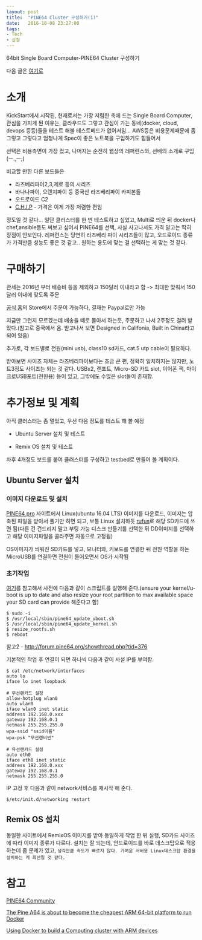 ```yaml
---
layout: post
title:  "PINE64 Cluster 구성하기(1)"
date:   2016-10-08 23:27:00
tags:
- Tech
- 삽질
---
```


64bit Single Board Computer-PINE64 Cluster 구성하기

다음 글은 [여기로](https://skaqud.github.io/2017/02/23/PINE64-Personal-Cluster/)

# 소개

KickStart에서 시작된, 현재로서는 가장 저렴한 축에 드는 Single Board Computer, 관심을 가지게 된 이유는, 클라우드도 그렇고 관심이 가는 동네(docker, cloud, devops 등등)들을 테스트 해볼 테스트베드가 없어서임... AWS등은 비용문제때문에 좀 그렇고 그렇다고 엄청나게 Spec이 좋은 노트북을 구입하기도 힘들어서

선택은 비용측면이 가장 컸고, 나머지는 순전히 웹상의 레퍼런스와, 선배의 소개로 구입(ㅡ.,ㅡ;)

비교할 만한 다른 보드들은

- 라즈베리파이2,3,제로 등의 시리즈
- 바나나파이, 오렌지파이 등 중국산 라즈베리파이 카피본들
- 오드로이드 C2
- [C.H.I.P](https://getchip.com/pages/chip) - 가격은 이게 가장 저렴한 편임

정도일 것 같다... 일단 클러스터를 한 번 테스트하고 싶었고, Multi로 띄운 뒤 docker나 chef,ansible등도 써보고 싶어서 PINE64를 선택, 사실 사고나서도 가격 말고는 딱히 장점이 안보인다. 레퍼런스는 당연히 라즈베리 파이 시리즈들이 많고, 오드로이드 종류가 가격만큼 성능도 좋은 것 같고.. 원하는 용도에 맞는 걸 선택하는 게 맞는 것 같다.

# 구매하기

관세는 2016년 부터 배송비 등을 제외하고 150달러 이내라고 함 -> 최대한 맞춰서 150달러 이내에 맞도록 주문

[공식 홈](https://www.pine64.org)의 Store에서 주문이 가능하다, 결재는 Paypal로만 가능

지금만 그런지 모르겠는데 배송을 떼로 몰아서 하는듯, 주문하고 나서 2주정도 걸려 받았다.(참고로 중국에서 옴. 받고나서 보면 Designed in Califonia, Built in China라고 되어 있음)

추가로, 각 보드별로 전원(mini usb), class10 sd카드, cat.5 utp cable이 필요하다.

받아보면 사이즈 자체는 라즈베리파이보다는 조금 큰 편, 정확히 일치하지는 않지만, 노트3정도 사이즈는 되는 것 같다. USBx2, 랜포트, Micro-SD 카드 slot, 이어폰 잭, 마이크로USB포트(전원용) 등이 있고, 그밖에도 수많은 slot들이 존재함.

# 추가정보 및 계획

아직 클러스터는 좀 멀었고, 우선 다음 정도를 테스트 해 볼 예정

- Ubuntu Server 설치 및 테스트

- Remix OS 설치 및 테스트

차후 4개정도 보드를 붙여 클러스터를 구성하고 testbed로 만들어 볼 계획이다.

## Ubuntu Server 설치

### 이미지 다운로드 및 설치

[PINE64 pro](https://www.pine64.pro) 사이트에서 Linux(ubuntu 16.04 LTS) 이미지를 다운로드, 이미지는 압축된 파일을 받아서 풀기만 하면 되고, 보통 Linux 설치하듯 [rufus](https://rufus.akeo.ie/?locale=ko_KR)로 해당 SD카드에 쓰면 됨(다른 건 건드리지 말고 부팅 가능 디스크 만들기를 선택한 뒤 DD이미지를 선택하고 해당 이미지파일을 골라주면 자동으로 고정됨)

OS이미지가 씌워진 SD카드를 넣고, 모니터와, 키보드를 연결한 뒤 전원 역할을 하는 MicroUSB를 연결하면 전원이 들어오면서 OS가 시작됨

### 초기작업

[여기](https://www.pine64.pro/getting-started-linux/)를 참고해서 사전에 다음과 같이 스크립트를 실행해 준다.(ensure your kernel/u-boot is up to date and also resize your root partition to max available space your SD card can provide 해준다고 함)

    $ sudo -i
    $ /usr/local/sbin/pine64_update_uboot.sh
    $ /usr/local/sbin/pine64_update_kernel.sh
    $ resize_rootfs.sh
    $ reboot

참고2 - http://forum.pine64.org/showthread.php?tid=376

기본적인 작업 후 연결이 되면 하나씩 다음과 같이 사설 IP를 부여함.

    $ cat /etc/network/interfaces
    auto lo
    iface lo inet loopback

    # 무선랜카드 설정
    allow-hotplug wlan0
    auto wlan0
    iface wlan0 inet static
    address 192.168.0.xxx
    gateway 192.168.0.1
    netmask 255.255.255.0
    wpa-ssid "ssid이름"
    wpa-psk "무선랜비번"

    # 유선랜카드 설정
    auto eth0
    iface eth0 inet static
    address 192.168.0.xxx
    gateway 192.168.0.1
    netmask 255.255.255.0

IP 고정 후 다음과 같이 network서비스를 재시작 해 준다.

    $/etc/init.d/networking restart

## Remix OS 설치

동일한 사이트에서 RemixOS 이미지를 받아 동일하게 작업 한 뒤 실행, SD카드 사이즈에 따라 이미지 종류가 다르다. 설치는 잘 되는데, 안드로이드를 바로 데스크탑으로 적응하는데 좀 문제가 있고, `생각만큼 속도가 빠르지 않다. 가벼운 서버용 Linux데스크탑 환경을 설치하는 게 최선일 것 같다.`


# 참고

[PINE64 Community](https://www.pine64.pro)

[The Pine A64 is about to become the cheapest ARM 64-bit platform to run Docker](http://blog.hypriot.com/post/the-pine-a64-is-about-to-become=the-cheapest-ARM-64-bit-platform-to-run-Docker/)

[Using Docker to build a Computing cluster with ARM devices](http://www.vivekjuneja.in/2016/08/29/arm-cloud-cluster/)
